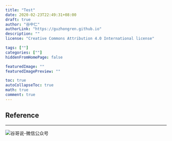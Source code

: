 ```yaml
---
title: "Test"
date: 2020-02-23T22:49:31+08:00
draft: true
author: "谷中仁"
authorLink: "https://guzhongren.github.io"
description: ""
license: "Creative Commons Attribution 4.0 International license"

tags: [""]
categories: [""]
hiddenFromHomePage: false

featuredImage: ""
featuredImagePreview: ""

toc: true
autoCollapseToc: true
math: true
comment: true
---
```







## Reference


----
![谷哥说-微信公众号](https://ftp.bmp.ovh/imgs/2020/02/b7282c60d4d581ad.png)